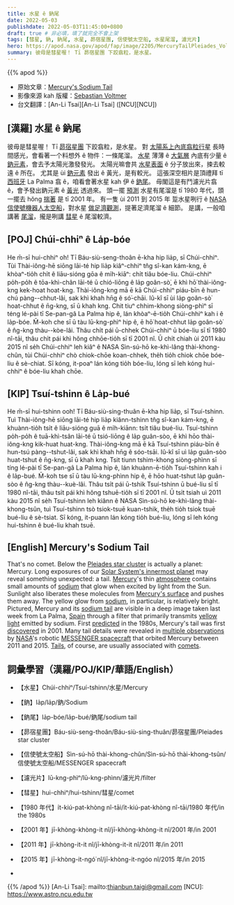 ```yaml
---
title: 水星 ê 鈉尾
date: 2022-05-03
publishdate: 2022-05-03T11:45:00+0800
draft: true # 非必填，填了就完全不會上架
tags: [彗星, 鈉, 鈉尾, 水星, 昴宿星團, 信使號太空船, 水星尾溜, 濾光片]
hero: https://apod.nasa.gov/apod/fap/image/2205/MercuryTailPleiades_Voltmer_960_annotated.jpg
summary: 彼毋是彗星喔！ Tī 昴宿星團 下跤翕粒，是水星。
---
```


{{% apod %}}

- 原始文章：[Mercury's Sodium Tail](https://apod.nasa.gov/apod/)
- 影像來源 kah 版權：[Sebastian Voltmer](https://www.voltmer.de/about/)
- 台文翻譯：[An-Li Tsai][An-Li Tsai] ([NCU][NCU])

## [漢羅] 水星 ê 鈉尾
彼毋是彗星喔！
Tī [昴宿星團][Pleiades star cluster t] 下跤翕粒，是水星。
對 [太陽系上內底翕粒行星][Solar System's innermost planet] 長時間感光，會看著一个料想外 ê 物件：一條尾溜。
[水星][Mercury] 薄薄 ê [大氣層][atmosphere] 內底有少量 ê [鈉元素][sodium 1]，會去予太陽光激發發光。
太陽光嘛會共 [水星表面][Mercury's surface] ê 分子放出來，捒去較遠 ê 所在。
尤其是 ùi [鈉元素][sodium 2] 發出 ê 黃光，是有較光。
這張深空相片是頂禮拜 tī [西班牙][Spain] La Palma 翕 ê，咱看會著水星 kah 伊 ê [鈉尾][sodium tail]。
毋閣這是有鬥濾光片翕 ê，會予發出鈉元素 ê [黃光][yellow light] 透過來。
頭一擺 [預測][predicted] 水星有尾溜是 tī 1980 年代，頭一擺去 hŏng [揣著][discovered] 是 tī 2001 年。
有一隻 ùi 2011 到 2015 年 踅水星咧行 ê [NASA][NASA] [信使號機器人太空船][MESSENGER spacecraft]，對水星 [做足濟觀測][multiple observations]，提著足濟尾溜 ê 細節。
是講，一般咱講著 [尾溜][Tails]，攏是咧講 [彗星][comets t] ê 尾溜較濟。


## [POJ] Chúi-chhiⁿ ê La̍p-bóe
He m̄-sī hui-chhiⁿ o͘h!
Tī Báu-siù-seng-thoân ē-kha hip lia̍p, sī Chúi-chhiⁿ.
Tùi Thài-iông-hē siōng lāi-té hip lia̍p kiâⁿ-chhiⁿ tn̂g sî-kan kám-kng, ē khòaⁿ-tio̍h chi̍t ê liāu-sióng gōa ê mi̍h-kiāⁿ: chi̍t tiâu bóe-liu.
Chúi-chhiⁿ po̍h-po̍h ê tōa-khì-chân lāi-té ū chió-liōng ê la̍p goân-sò͘, ē khì hō͘ thài-iông-kng kek-hoat  hoat-kng.
Thài-iông-kng mā ē kā Chúi-chhiⁿ piáu-bīn ê hun-chú pàng--chhut-lâi, sak khì khah hn̄g ê só͘-chāi.
Iû-kî sī ùi la̍p goân-sò͘ hoat-chhut ê n̄g-kng, sī ū khah kng.
Chit tiuⁿ chhim-khong siòng-phìⁿ sī téng lé-pài tī Se-pan-gâ La Palma hip ê, lán khòaⁿ-ē-tio̍h Chúi-chhiⁿ kah i ê la̍p-bóe.
M̄-koh che sī ū tàu lū-kng-phìⁿ hip ê, ē hō͘ hoat-chhut la̍p goân-sò͘ ê n̂g-kng thàu--kòe-lâi.
Thâu chi̍t pái ū-chhek Chúi-chhiⁿ ū bóe-liu sī tī 1980 nî-tāi, thâu chi̍t pái khì hŏng chhōe-tio̍h sī tī 2001 nî.
Ū chi̍t chiah ùi 2011 kàu 2015 nî se̍h Chúi-chhiⁿ leh kiâⁿ ê NASA Sìn-sú-hō ke-khì-lâng thài-khong-chûn, tùi Chúi-chhiⁿ chò chiok-chōe koan-chhek, the̍h tio̍h chiok chōe bóe-liu ê sè-chiat.
Sī kóng, it-poaⁿ lán kóng tio̍h bóe-liu, lóng sī leh kóng hui-chhiⁿ ê bóe-liu khah chōe.

## [KIP] Tsuí-tshinn ê La̍p-bué
He m̄-sī hui-tshinn ooh!
Tī Báu-siù-sing-thuân ē-kha hip lia̍p, sī Tsuí-tshinn.
Tuì Thài-iông-hē siōng lāi-té hip lia̍p kiânn-tshinn tn̂g sî-kan kám-kng, ē khuànn-tio̍h tsi̍t ê liāu-sióng guā ê mi̍h-kiānn: tsi̍t tiâu bué-liu.
Tsuí-tshinn po̍h-po̍h ê tuā-khì-tsân lāi-té ū tsió-liōng ê la̍p guân-sòo, ē khì hōo thài-iông-kng kik-huat  huat-kng.
Thài-iông-kng mā ē kā Tsuí-tshinn piáu-bīn ê hun-tsú pàng--tshut-lâi, sak khì khah hn̄g ê sóo-tsāi.
Iû-kî sī uì la̍p guân-sòo huat-tshut ê n̄g-kng, sī ū khah kng.
Tsit tiunn tshim-khong siòng-phìnn sī tíng lé-pài tī Se-pan-gâ La Palma hip ê, lán khuànn-ē-tio̍h Tsuí-tshinn kah i ê la̍p-bué.
M̄-koh tse sī ū tàu lū-kng-phìnn hip ê, ē hōo huat-tshut la̍p guân-sòo ê n̂g-kng thàu--kuè-lâi.
Thâu tsi̍t pái ū-tshik Tsuí-tshinn ū bué-liu sī tī 1980 nî-tāi, thâu tsi̍t pái khì hŏng tshuē-tio̍h sī tī 2001 nî.
Ū tsi̍t tsiah uì 2011 kàu 2015 nî se̍h Tsuí-tshinn leh kiânn ê NASA Sìn-sú-hō ke-khì-lâng thài-khong-tsûn, tuì Tsuí-tshinn tsò tsiok-tsuē kuan-tshik, the̍h tio̍h tsiok tsuē bué-liu ê sè-tsiat.
Sī kóng, it-puann lán kóng tio̍h bué-liu, lóng sī leh kóng hui-tshinn ê bué-liu khah tsuē.

## [English] Mercury's Sodium Tail
That's no comet.
Below the [Pleiades star cluster][Pleiades star cluster e] is actually a planet: Mercury.
Long exposures of our [Solar System's innermost planet][Solar System's innermost planet] may reveal something unexpected: a tail.
[Mercury][Mercury]'s thin [atmosphere][atmosphere] contains small amounts of [sodium][sodium 1] that glow when excited by light from the Sun.
Sunlight also liberates these molecules from [Mercury's surface][Mercury's surface] and pushes them away.
The yellow glow from [sodium][sodium 2], in particular, is relatively bright.
Pictured, Mercury and its [sodium tail][sodium tail] are visible in a deep image taken last week from La Palma, [Spain][Spain] through a filter that primarily transmits [yellow light][yellow light] emitted by sodium.
First [predicted][predicted] in the 1980s, Mercury's tail was first [discovered][discovered] in 2001.
Many tail details were revealed in [multiple observations][multiple observations] by [NASA][NASA]'s robotic [MESSENGER spacecraft][MESSENGER spacecraft] that orbited Mercury between 2011 and 2015.
[Tails][Tails], of course, are usually associated with [comets][comets e].

## 詞彙學習（漢羅/POJ/KIP/華語/English）
- 【水星】Chúi-chhiⁿ/Tsuí-tshinn/水星/Mercury
- 【鈉】la̍p/la̍p/鈉/Sodium
- 【鈉尾】la̍p-bóe/la̍p-bué/鈉尾/sodium tail
- 【昴宿星團】Báu-siù-seng-thoân/Báu-siù-sing-thuân/昴宿星團/Pleiades star cluster
- 【信使號太空船】Sìn-sú-hō thài-khong-chûn/Sìn-sú-hō thài-khong-tsûn/信使號太空船/MESSENGER spacecraft
- 【濾光片】lū-kng-phìⁿ/lū-kng-phìnn/濾光片/filter
- 【彗星】hui-chhiⁿ/hui-tshinn/彗星/comet
- 【1980 年代】i̍t-kiú-pat-khòng nî-tāi/i̍t-kiú-pat-khòng nî-tāi/1980 年代/in the 1980s
- 【2001 年】jī-khòng-khòng-it nî/jī-khòng-khòng-it nî/2001 年/in 2001
- 【2011 年】jī-khòng-it-it nî/jī-khòng-it-it nî/2011 年/in 2011
- 【2015 年】jī-khòng-it-ngó͘ nî/jī-khòng-it-ngóo nî/2015 年/in 2015

-
{{% /apod %}}
[An-Li Tsai]: mailto:thianbun.taigi@gmail.com
[NCU]: https://www.astro.ncu.edu.tw

[copyright]: https://apod.nasa.gov/apod/fap/lib/about_apod.html#srapply

[Pleiades star cluster e]:https://apod.nasa.gov/apod/ap211124.html
[Pleiades star cluster t]:https://apod.tw/daily/20211124/
[Solar System's innermost planet]:https://solarsystem.nasa.gov/planets/mercury/overview/
[Mercury]:https://apod.nasa.gov/apod/ap170723.html
[atmosphere]:https://en.wikipedia.org/wiki/Atmosphere_of_Mercury
[sodium 1]:https://en.wikipedia.org/wiki/Sodium
[Mercury's surface]:https://apod.nasa.gov/apod/ap110616.html
[sodium 2]:https://youtu.be/dmcfsEEogxs?t=49
[sodium tail]:https://www.psi.edu/news/cover-pages/2018/mercurys-sodium-tail
[Spain]:https://en.wikipedia.org/wiki/Spain
[yellow light]:https://www.youtube.com/watch?v=7u3rRy97m9Y
[predicted]:https://ui.adsabs.harvard.edu/abs/1986GeoRL..13..423I/abstract
[discovered]:https://ui.adsabs.harvard.edu/abs/2001mses.conf...77P/abstract
[multiple observations]:https://www.nasa.gov/image-feature/mercurys-sodium-tail
[NASA]:https://www.nasa.gov/
[MESSENGER spacecraft]:https://www.nasa.gov/mission_pages/messenger/main/index.html
[Tails]:https://i.pinimg.com/originals/04/16/2e/04162ebbb47b9421cfceedf0908482d2.jpg
[comets e]:https://apod.nasa.gov/apod/ap220112.html
[comets t]:https://apod.tw/daily/20220112/
